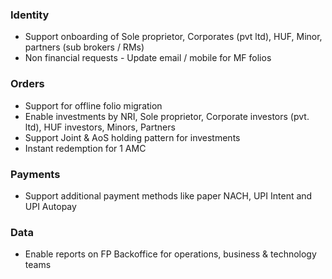 ### Identity

- Support onboarding of Sole proprietor, Corporates (pvt ltd), HUF, Minor, partners (sub brokers / RMs)
- Non financial requests - Update email / mobile for MF folios

### Orders

- Support for offline folio migration
- Enable investments by NRI, Sole proprietor, Corporate investors (pvt. ltd), HUF investors, Minors, Partners
- Support Joint & AoS holding pattern for investments
- Instant redemption for 1 AMC


### Payments

- Support additional payment methods like paper NACH, UPI Intent and UPI Autopay

### Data

- Enable reports on FP Backoffice for operations, business & technology teams


<!--
|Use Case / workflow|Quarter|Month|
|-------------------|-------|-----|
|Acceptance of Aadhaar as the proof of address for MF KYC|Q1, FY 23-24| June|
|Webhooks for orders|Q1, FY 23-24| June|
|Enable NRI investor type to initiate MF transactions|Q2, FY 23-24| July|
|2FA authentication for investor (Consent collection)|Q2, FY 23-24| July|
|Support for offline folio migration|Q2, FY 23-24| July|
|Support for different holding patterns for Resident Indians|Q2, FY 23-24| July|
|Enable instant redemption transaction type across 2 AMCs|Q2, FY 23-24| July|
|Enable investors to update email & mobile in their MF folios via non commercial transactions / non financial transactions|Q2, FY 23-24| Aug|
|Enable Sole Proprietor investor type to initiate MF transactions|Q2, FY 23-24| Aug|
|Enable Minor (RI & NRI) investor type to initiate MF transactions|Q2, FY 23-24| Aug|
|Enable HUF investor type to initiate MF transactions|Q2, FY 23-24| Aug|
|Enable Corporate investor (Pvt Ltd) type to initiate MF transactions|Q2, FY 23-24| Sept|
|Enable Corporate investor (LLP) type to initiate MF transactions|Q2, FY 23-24| Sept|
|Support paper NACH via Razorpay|Q2, FY 23-24| Sept|
|Support PPI wallet via Razorpay|Q2, FY 23-24| Sept|
|Support UPI Autopay via Razorpay|Q2, FY 23-24| Sept|
|Capture risk profile of the investor with the flexibility to customize questions and answers|Q3, FY 23-24| Oct|
|Enabling mapping of individual investor accounts to family level|Q3, FY 23-24| Oct|
|Enable partners to onboard investors, initate transactions on their behalf, view reports|Q3, FY 23-24| Oct|
|Enable hierarchy based reporting for RMs|Q3, FY 23-24| Oct|
|Enable reports on FP Backoffice for operations, business & technology teams|Q3, FY 23-24| Oct|
|Brokerage calculation / reconcilliation|Q4, FY 23-24| NA|
-->
